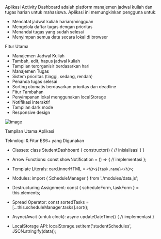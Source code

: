 Aplikasi Activity Dashboard adalah platform manajemen jadwal kuliah dan tugas harian untuk mahasiswa. Aplikasi ini memungkinkan pengguna untuk:

- Mencatat jadwal kuliah harian/mingguan
- Mengelola daftar tugas dengan prioritas
- Menandai tugas yang sudah selesai
- Menyimpan semua data secara lokal di browser

Fitur Utama
- Manajemen Jadwal Kuliah
- Tambah, edit, hapus jadwal kuliah
- Tampilan terorganisir berdasarkan hari
- Manajemen Tugas
- Sistem prioritas (tinggi, sedang, rendah)
- Penanda tugas selesai
- Sorting otomatis berdasarkan prioritas dan deadline
- Fitur Tambahan
- Penyimpanan lokal menggunakan localStorage
- Notifikasi interaktif
- Tampilan dark mode
- Responsive design

![image](https://github.com/user-attachments/assets/6012e4b2-b4e6-4eb2-89e2-965785e8ba9b)

Tampilan Utama Aplikasi

Teknologi & Fitur ES6+ yang Digunakan
- Classes:
class StudentDashboard {
  constructor() {
    // inisialisasi
  }
}

- Arrow Functions:
const showNotification = () => {
  // implementasi
};

- Template Literals:
card.innerHTML = `<h3>${task.name}</h3>`;

- Modules:
import { ScheduleManager } from './modules/data.js';

- Destructuring Assignment:
const { scheduleForm, taskForm } = this.elements;

- Spread Operator:
const sortedTasks = [...this.scheduleManager.tasks].sort();

- Async/Await (untuk clock):
async updateDateTime() {
  // implementasi
}

- LocalStorage API:
localStorage.setItem('studentSchedules', JSON.stringify(data));
